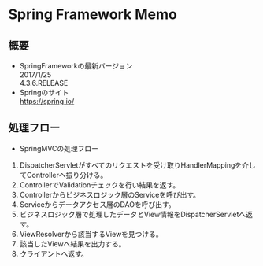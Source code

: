 # Spring Framework Memo
## 概要
- SpringFrameworkの最新バージョン  
2017/1/25  
4.3.6.RELEASE
- Springのサイト  
https://spring.io/


## 処理フロー
- SpringMVCの処理フロー
1. DispatcherServletがすべてのリクエストを受け取りHandlerMappingを介してControllerへ振り分ける。
2. ControllerでValidationチェックを行い結果を返す。
3. Controllerからビジネスロジック層のServiceを呼び出す。
4. Serviceからデータアクセス層のDAOを呼び出す。
5. ビジネスロジック層で処理したデータとView情報をDispatcherServletへ返す。
6. ViewResolverから該当するViewを見つける。
7. 該当したViewへ結果を出力する。
8. クライアントへ返す。

